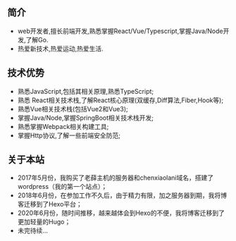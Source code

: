 ## 简介
* web开发者,擅长前端开发,熟悉掌握React/Vue/Typescript,掌握Java/Node开发,了解Go.
* 热爱新技术,热爱运动,热爱生活.
## 技术优势
* 熟悉JavaScript,包括其相关原理,熟悉TypeScript;
* 熟悉 React相关技术栈,了解React核心原理(双缓存,Diff算法,Fiber,Hook等);
* 熟悉Vue相关技术栈(包括Vue2和Vue3);
* 掌握Java/Node,掌握SpringBoot相关技术栈开发;
* 熟悉掌握Webpack相关构建工具;
* 掌握Http协议,了解一些前端安全防范;

## 关于本站
* 2017年5月份，我购买了老薛主机的服务器和chenxiaolani域名，搭建了wordpress（我的第一个站点）；
* 2018年6月份，在参加工作不久后，由于精力有限，加之服务器到期，我将博客迁移到了Hexo平台；
* 2020年6月份，随时间推移，越来越体会到Hexo的不便，我将博客迁移到了更加轻量的Hugo；
* 未完待续...

